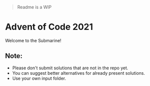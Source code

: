 > Readme is a WIP

# Advent of Code 2021

Welcome to the Submarine!

## Note:
- Please don't submit solutions that are not in the repo yet.
- You can suggest better alternatives for already present solutions.
- Use your own input folder.
